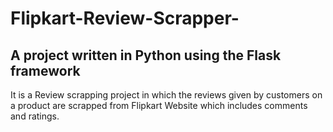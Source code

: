 # Flipkart-Review-Scrapper-
## A project written in Python using the Flask framework
It is a Review scrapping project in which the reviews given by customers on a product are scrapped from Flipkart Website which includes comments and ratings.
